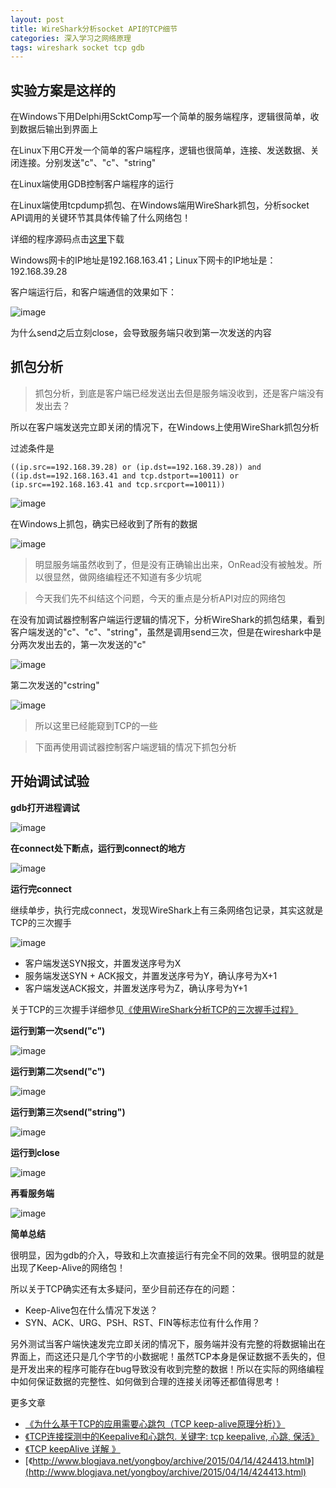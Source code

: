 ```yaml
---
layout: post
title: WireShark分析socket API的TCP细节
categories: 深入学习之网络原理 
tags: wireshark socket tcp gdb
---
```


## 实验方案是这样的

在Windows下用Delphi用ScktComp写一个简单的服务端程序，逻辑很简单，收到数据后输出到界面上

在Linux下用C开发一个简单的客户端程序，逻辑也很简单，连接、发送数据、关闭连接。分别发送"c"、"c"、"string"

在Linux端使用GDB控制客户端程序的运行

在Linux端使用tcpdump抓包、在Windows端用WireShark抓包，分析socket API调用的关键环节其具体传输了什么网络包！

详细的程序源码点击[这里](../download/20170911/01-tcp-connect-send-close.zip)下载

Windows网卡的IP地址是192.168.163.41；Linux下网卡的IP地址是：192.168.39.28

客户端运行后，和客户端通信的效果如下：

![image](../media/image/2017-09-11/01.png)

为什么send之后立刻close，会导致服务端只收到第一次发送的内容

## 抓包分析

>抓包分析，到底是客户端已经发送出去但是服务端没收到，还是客户端没有发出去？

所以在客户端发送完立即关闭的情况下，在Windows上使用WireShark抓包分析

过滤条件是

```
((ip.src==192.168.39.28) or (ip.dst==192.168.39.28)) and ((ip.dst==192.168.163.41 and tcp.dstport==10011) or (ip.src==192.168.163.41 and tcp.srcport==10011))
```

![image](../media/image/2017-09-11/02.png)

在Windows上抓包，确实已经收到了所有的数据

![image](../media/image/2017-09-11/03.png)

>明显服务端虽然收到了，但是没有正确输出出来，OnRead没有被触发。所以很显然，做网络编程还不知道有多少坑呢

>今天我们先不纠结这个问题，今天的重点是分析API对应的网络包

在没有加调试器控制客户端运行逻辑的情况下，分析WireShark的抓包结果，看到客户端发送的"c"、"c"、"string"，虽然是调用send三次，但是在wireshark中是分两次发出去的，第一次发送的"c"

![image](../media/image/2017-09-11/04.png)

第二次发送的"cstring"

![image](../media/image/2017-09-11/05.png)

>所以这里已经能窥到TCP的一些

>下面再使用调试器控制客户端逻辑的情况下抓包分析

## 开始调试试验

**gdb打开进程调试**

![image](../media/image/2017-09-11/06.png)

**在connect处下断点，运行到connect的地方**

![image](../media/image/2017-09-11/07.png)

**运行完connect**

继续单步，执行完成connect，发现WireShark上有三条网络包记录，其实这就是TCP的三次握手

![image](../media/image/2017-09-11/08.png)

* 客户端发送SYN报文，并置发送序号为X
* 服务端发送SYN + ACK报文，并置发送序号为Y，确认序号为X+1
* 客户端发送ACK报文，并置发送序号为Z，确认序号为Y+1

关于TCP的三次握手详细参见[《使用WireShark分析TCP的三次握手过程》](http://www.xumenger.com/wireshark-tcp-20160716/)

**运行到第一次send("c")**

![image](../media/image/2017-09-11/09.png)

**运行到第二次send("c")**

![image](../media/image/2017-09-11/10.png)

**运行到第三次send("string")**

![image](../media/image/2017-09-11/11.png)

**运行到close**

![image](../media/image/2017-09-11/12.png)

**再看服务端**

![image](../media/image/2017-09-11/13.png)

**简单总结**

很明显，因为gdb的介入，导致和上次直接运行有完全不同的效果。很明显的就是出现了Keep-Alive的网络包！

所以关于TCP确实还有太多疑问，至少目前还存在的问题：

* Keep-Alive包在什么情况下发送？
* SYN、ACK、URG、PSH、RST、FIN等标志位有什么作用？

另外测试当客户端快速发完立即关闭的情况下，服务端并没有完整的将数据输出在界面上，而这还只是几个字节的小数据呢！虽然TCP本身是保证数据不丢失的，但是开发出来的程序可能存在bug导致没有收到完整的数据！所以在实际的网络编程中如何保证数据的完整性、如何做到合理的连接关闭等还都值得思考！

更多文章

* [《为什么基于TCP的应用需要心跳包（TCP keep-alive原理分析）》](http://blog.csdn.net/hengyunabc/article/details/44310193)
* [《TCP连接探测中的Keepalive和心跳包. 关键字: tcp keepalive, 心跳, 保活》](http://blog.csdn.net/aa2650/article/details/17027845)
* [《TCP keepAlive 详解 》](http://blog.itpub.net/25259598/viewspace-684112/)
* [《http://www.blogjava.net/yongboy/archive/2015/04/14/424413.html》](http://www.blogjava.net/yongboy/archive/2015/04/14/424413.html)
